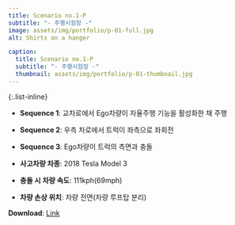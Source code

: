 ```yaml
---
title: Scenario no.1-P
subtitle: "- 주행시험장 -"
image: assets/img/portfolio/p-01-full.jpg
alt: Shirts on a hanger

caption:
  title: Scenario no.1-P
  subtitle: "- 주행시험장 -"
  thumbnail: assets/img/portfolio/p-01-thumbnail.jpg
--- 
```


{:.list-inline}
- **Sequence 1**: 교차로에서 Ego차량이 자율주행 기능을 활성화한 채 주행  
- **Sequence 2**: 우측 차로에서 트럭이 좌측으로 좌회전  
- **Sequence 3**: Ego차량이 트럭의 측면과 충돌 

- **사고차량 차종**: 2018 Tesla Model 3
- **충돌 시 차량 속도**: 111kph(69mph)
- **차량 손상 위치**: 차량 전면(차량 루프탑 분리)

**Download**: [Link  ]()